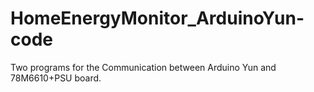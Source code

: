 # HomeEnergyMonitor_ArduinoYun-code
Two programs for the Communication between Arduino Yun and 78Μ6610+PSU board.
